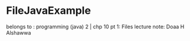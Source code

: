 # FileJavaExample
belongs to :
programming (java) 2 | chp 10 pt 1: Files
lecture note: Doaa H Alshawwa 
